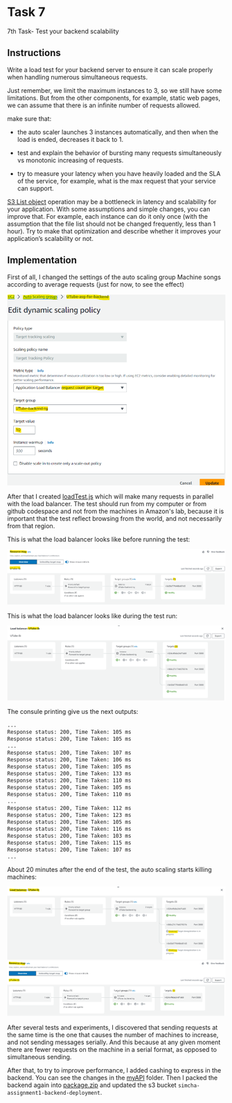 # Task 7
7th Task- Test your backend scalability
 
## Instructions 
Write a load test for your backend server to ensure it can scale properly when handling numerous simultaneous requests.

Just remember, we limit the maximum instances to 3, so we still have some limitations. But from the other components, for example, static web pages, we can assume that there is an infinite number of requests allowed.

make sure that:
* the auto scaler launches 3 instances automatically, and then when the load is ended, decreases it back to 1.

* test and explain the behavior of bursting many requests simultaneously vs monotonic increasing of requests.

* try to measure your latency when you have heavily loaded and the SLA of the service, for example, what is the max request that your service can support.

[S3 List object](https://docs.aws.amazon.com/AmazonS3/latest/API/API_ListObjectsV2.html) operation may be a bottleneck in latency and scalability for your application. With some assumptions and simple changes, you can improve that. For example, each instance can do it only once (with the assumption that the file list should not be changed frequently, less than 1 hour). Try to make that optimization and describe whether it improves your application’s scalability or not.

## Implementation
First of all, I changed the settings of the auto scaling group Machine songs according to average requests (just for now, to see the effect)

![](./img/00%20-%20change%20auto%20scale%20settings.png)

After that I created [loadTest.js](./LoadTest/loadTest.js) which will make many requests in parallel with the load balancer. The test should run from my computer or from github codespace and not from the machines in Amazon's lab, because it is important that the test reflect browsing from the world, and not necessarily from that region.

This is what the load balancer looks like before running the test:

![](./img/01%20-%20load%20balancer%20map%20before%20load%20test.png)

This is what the load balancer looks like during the test run:

![](./img/02%20-%20load%20balancer%20map%20after%20load%20test.png)

The consule printing give us the next outputs:
```
...
Response status: 200, Time Taken: 105 ms
Response status: 200, Time Taken: 105 ms
...
Response status: 200, Time Taken: 107 ms
Response status: 200, Time Taken: 106 ms
Response status: 200, Time Taken: 105 ms
Response status: 200, Time Taken: 133 ms
Response status: 200, Time Taken: 110 ms
Response status: 200, Time Taken: 105 ms
Response status: 200, Time Taken: 110 ms
...
Response status: 200, Time Taken: 112 ms
Response status: 200, Time Taken: 123 ms
Response status: 200, Time Taken: 105 ms
Response status: 200, Time Taken: 116 ms
Response status: 200, Time Taken: 103 ms
Response status: 200, Time Taken: 115 ms
Response status: 200, Time Taken: 107 ms
...
```

About 20 minutes after the end of the test, the auto scaling starts killing machines:

![](./img/03%20-%20load%20balancr%20map%20while%20after%20end%20load%20test.png)
![](./img/04%20-%20load%20balancr%20map%20while%20after%20end%20load%20test.png)

After several tests and experiments, I discovered that sending requests at the same time is the one that causes the number of machines to increase, and not sending messages serially. And this because at any given moment there are fewer requests on the machine in a serial format, as opposed to simultaneous sending.

After that, to try to improve performance, I added cashing to express in the backend. You can see the changes in the [myAPI](./myAPI/) folder. Then I packed the backend again into [package.zip](./backend_deployment/package.zip) and updated the s3 bucket `simcha-assignment1-backend-deployment`.

